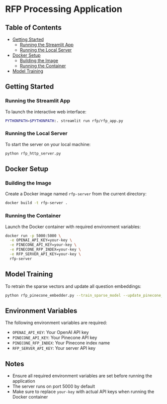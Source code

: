 # RFP Processing Application

## Table of Contents
- [Getting Started](#getting-started)
  - [Running the Streamlit App](#running-the-streamlit-app)
  - [Running the Local Server](#running-the-local-server)
- [Docker Setup](#docker-setup)
  - [Building the Image](#building-the-image)
  - [Running the Container](#running-the-container)
- [Model Training](#model-training)

## Getting Started

### Running the Streamlit App
To launch the interactive web interface:
```bash
PYTHONPATH=$PYTHONPATH:. streamlit run rfp/rfp_app.py
```

### Running the Local Server
To start the server on your local machine:
```bash
python rfp_http_server.py
```

## Docker Setup

### Building the Image
Create a Docker image named `rfp-server` from the current directory:
```bash
docker build -t rfp-server .
```

### Running the Container
Launch the Docker container with required environment variables:
```bash
docker run -p 5000:5000 \
  -e OPENAI_API_KEY=your-key \
  -e PINECONE_API_KEY=your-key \
  -e PINECONE_RFP_INDEX=your-key \
  -e RFP_SERVER_API_KEY=your-key \
  rfp-server
```

## Model Training
To retrain the sparse vectors and update all question embeddings:
```bash
python rfp_pinecone_embedder.py --train_sparse_model --update_pinecone_embedding
```

## Environment Variables
The following environment variables are required:
- `OPENAI_API_KEY`: Your OpenAI API key
- `PINECONE_API_KEY`: Your Pinecone API key
- `PINECONE_RFP_INDEX`: Your Pinecone index name
- `RFP_SERVER_API_KEY`: Your server API key

## Notes
- Ensure all required environment variables are set before running the application
- The server runs on port 5000 by default
- Make sure to replace `your-key` with actual API keys when running the Docker container


